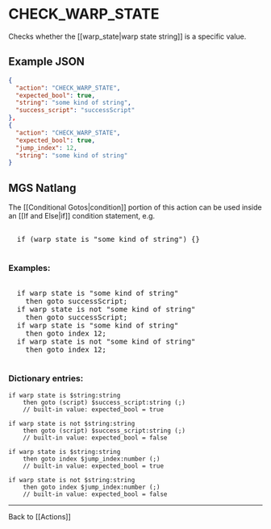 # CHECK_WARP_STATE

Checks whether the [[warp_state|warp state string]] is a specific value.

## Example JSON

```json
{
  "action": "CHECK_WARP_STATE",
  "expected_bool": true,
  "string": "some kind of string",
  "success_script": "successScript"
},
{
  "action": "CHECK_WARP_STATE",
  "expected_bool": true,
  "jump_index": 12,
  "string": "some kind of string"
}
```

## MGS Natlang

The [[Conditional Gotos|condition]] portion of this action can be used inside an [[If and Else|if]] condition statement, e.g.

<pre class="HyperMD-codeblock mgs">

  <span class="control">if</span> <span class="bracket">(</span><span class="target">warp</span> <span class="target">state</span> <span class="operator">is</span> <span class="string">"some kind of string"</span><span class="bracket">)</span> <span class="bracket">{</span><span class="bracket">}</span>

</pre>

### Examples:

<pre class="HyperMD-codeblock mgs">

  <span class="control">if</span> <span class="target">warp</span> <span class="target">state</span> <span class="operator">is</span> <span class="string">"some kind of string"</span>
    <span class="control">then</span> <span class="control">goto</span> <span class="script">successScript</span><span class="terminator">;</span>
  <span class="control">if</span> <span class="target">warp</span> <span class="target">state</span> <span class="operator">is</span> <span class="operator">not</span> <span class="string">"some kind of string"</span>
    <span class="control">then</span> <span class="control">goto</span> <span class="script">successScript</span><span class="terminator">;</span>
  <span class="control">if</span> <span class="target">warp</span> <span class="target">state</span> <span class="operator">is</span> <span class="string">"some kind of string"</span>
    <span class="control">then</span> <span class="control">goto</span> <span class="sigil">index</span> <span class="number">12</span><span class="terminator">;</span>
  <span class="control">if</span> <span class="target">warp</span> <span class="target">state</span> <span class="operator">is</span> <span class="operator">not</span> <span class="string">"some kind of string"</span>
    <span class="control">then</span> <span class="control">goto</span> <span class="sigil">index</span> <span class="number">12</span><span class="terminator">;</span>

</pre>

### Dictionary entries:

```
if warp state is $string:string
    then goto (script) $success_script:string (;)
	// built-in value: expected_bool = true

if warp state is not $string:string
    then goto (script) $success_script:string (;)
	// built-in value: expected_bool = false

if warp state is $string:string
    then goto index $jump_index:number (;)
	// built-in value: expected_bool = true

if warp state is not $string:string
    then goto index $jump_index:number (;)
	// built-in value: expected_bool = false
```

---

Back to [[Actions]]
